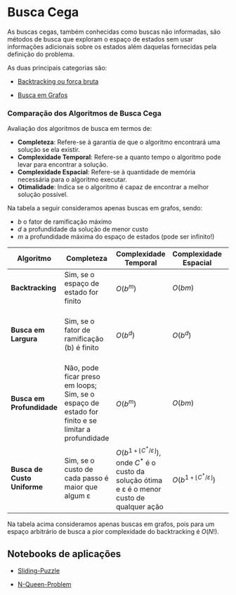 # Busca Cega

As buscas cegas, também conhecidas como buscas não informadas, são métodos de busca que exploram o espaço de estados sem usar informações adicionais sobre os estados além daquelas fornecidas pela definição do problema. 

As duas principais categorias são:

- [Backtracking ou força bruta](./backtracking.md)

- [Busca em Grafos](./busca-em-grafos.md)

### Comparação dos Algoritmos de Busca Cega

Avaliação dos algoritmos de busca em termos de:
- **Completeza**: Refere-se à garantia de que o algoritmo encontrará uma solução se ela existir.
- **Complexidade Temporal**: Refere-se a quanto tempo o algoritmo pode levar para encontrar a solução.
- **Complexidade Espacial**: Refere-se à quantidade de memória necessária para o algoritmo executar.
- **Otimalidade**: Indica se o algoritmo é capaz de encontrar a melhor solução possível.

Na tabela a seguir consideramos apenas buscas em grafos, sendo:
- $b$ o fator de ramificação máximo
- $d$ a profundidade da solução de menor custo
- $m$ a profundidade máxima do espaço de estados (pode ser infinito!)

| Algoritmo                 | Completeza          | Complexidade Temporal | Complexidade Espacial | Otimalidade     |
|---------------------------|---------------------|-----------------------|-----------------------|-----------------|
| **Backtracking**          | Sim, se o espaço de estado for finito | $O(b^m)$ | $O(bm)$ | Em geral não garante a otimalidade |
| **Busca em Largura**      | Sim, se o fator de ramificação (b) é finito | $O(b^d)$ | $O(b^d)$ | Sim, se o custo do passo é o mesmo para todos os passos |
| **Busca em Profundidade** | Não, pode ficar preso em loops; Sim, se o espaço de estado for finito e se limitar a profundidade | $O(b^m)$ | $O(bm)$ | Não, a primeira solução encontrada pode não ser a ótima |
| **Busca de Custo Uniforme** | Sim, se o custo de cada passo é maior que algum ε | $O(b^{1+\lfloor C^* / \varepsilon \rfloor})$, onde $C^*$ é o custo da solução ótima e ε é o menor custo de qualquer ação | $O(b^{1+\lfloor C^* / \varepsilon \rfloor})$ | Sim, sempre encontra a solução de menor custo |

Na tabela acima consideramos apenas buscas em grafos, pois para um espaço arbitrário de busca a pior complexidade do backtracking é $O(N!)$.

## Notebooks de aplicações

- [Sliding-Puzzle](../../notebooks/sliding-puzzle.ipynb)

- [N-Queen-Problem](../../notebooks/n-queen-problem.ipynb)
